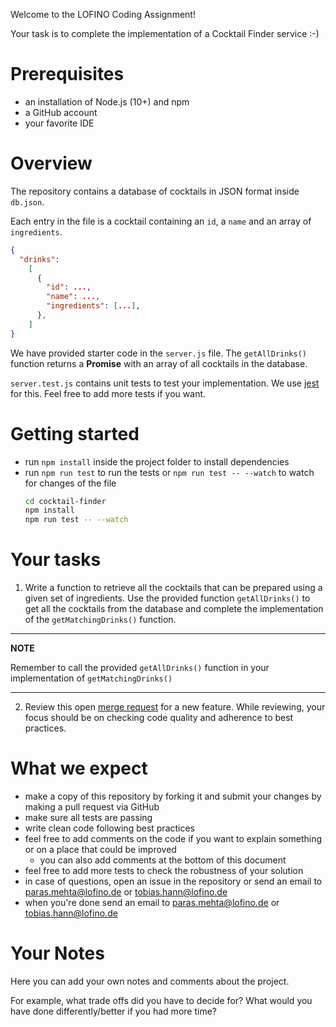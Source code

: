 Welcome to the LOFINO Coding Assignment!

Your task is to complete the implementation of a Cocktail Finder service :-)

# Prerequisites

- an installation of Node.js (10+) and npm
- a GitHub account
- your favorite IDE

# Overview

The repository contains a database of cocktails in JSON format inside `db.json`.

Each entry in the file is a cocktail containing an `id`, a `name` and an array of `ingredients`.

```json
{
  "drinks":
    [
      {
        "id": ...,
        "name": ...,
        "ingredients": [...],
      },
    ]
}
```

We have provided starter code in the `server.js` file. The `getAllDrinks()` function returns a **Promise** with an array of all cocktails in the database.

`server.test.js` contains unit tests to test your implementation. We use [jest](https://jestjs.io/docs/en/getting-started) for this. Feel free to add more tests if you want.

# Getting started

- run `npm install` inside the project folder to install dependencies
- run `npm run test` to run the tests or `npm run test -- --watch` to watch for changes of the file
  ```bash
  cd cocktail-finder
  npm install
  npm run test -- --watch
  ```

# Your tasks

1. Write a function to retrieve all the cocktails that can be prepared using a given set of ingredients. Use the provided function `getAllDrinks()` to get all the cocktails from the database and complete the implementation of the `getMatchingDrinks()` function.

---

**NOTE**

Remember to call the provided `getAllDrinks()` function in your implementation of `getMatchingDrinks()`

---

2. Review this open [merge request](https://github.com/parasmehta/cocktail-finder/pull/2) for a new feature. While reviewing, your focus should be on checking code quality and adherence to best practices.

# What we expect

- make a copy of this repository by forking it and submit your changes by making a pull request via GitHub
- make sure all tests are passing
- write clean code following best practices
- feel free to add comments on the code if you want to explain something or on a place that could be improved
  - you can also add comments at the bottom of this document
- feel free to add more tests to check the robustness of your solution
- in case of questions, open an issue in the repository or send an email to paras.mehta@lofino.de or tobias.hann@lofino.de
- when you're done send an email to paras.mehta@lofino.de or tobias.hann@lofino.de

# Your Notes

Here you can add your own notes and comments about the project.

For example, what trade offs did you have to decide for? What would you have done differently/better if you had more time?
